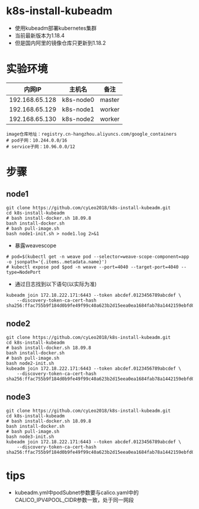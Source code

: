 # k8s-install-kubeadm
- 使用kubeadm部署kubernetes集群
- 当前最新版本为1.18.4
- 但是国内阿里的镜像仓库只更新到1.18.2

# 实验环境
内网IP|主机名|备注
--|--|--
192.168.65.128|k8s-node0|master
192.168.65.129|k8s-node1|worker
192.168.65.130|k8s-node2|worker

```
image仓库地址：registry.cn-hangzhou.aliyuncs.com/google_containers
# pod子网：10.244.0.0/16
# service子网：10.96.0.0/12
```

# 步骤
## node1
```
git clone https://github.com/cyLeo2018/k8s-install-kubeadm.git
cd k8s-install-kubeadm
# bash install-docker.sh 18.09.8
bash install-docker.sh
# bash pull-image.sh
bash node1-init.sh > node1.log 2>&1 
```
- 暴露weavescope
```
# pod=$(kubectl get -n weave pod --selector=weave-scope-component=app -o jsonpath='{.items..metadata.name}')
# kubectl expose pod $pod -n weave --port=4040 --target-port=4040 --type=NodePort
```
- 通过日志找到以下语句(以实际为准)
```
kubeadm join 172.18.222.171:6443 --token abcdef.0123456789abcdef \
    --discovery-token-ca-cert-hash sha256:ffac755b9f184d0b9fe49f99c40a623b2d15eea0ea1684fab78a1442159ebfd0
```
## node2
```
git clone https://github.com/cyLeo2018/k8s-install-kubeadm.git
cd k8s-install-kubeadm
# bash install-docker.sh 18.09.8
bash install-docker.sh
# bash pull-image.sh
bash node2-init.sh
kubeadm join 172.18.222.171:6443 --token abcdef.0123456789abcdef \
    --discovery-token-ca-cert-hash sha256:ffac755b9f184d0b9fe49f99c40a623b2d15eea0ea1684fab78a1442159ebfd0
```
## node3
```
git clone https://github.com/cyLeo2018/k8s-install-kubeadm.git
cd k8s-install-kubeadm
# bash install-docker.sh 18.09.8
bash install-docker.sh
# bash pull-image.sh
bash node3-init.sh
kubeadm join 172.18.222.171:6443 --token abcdef.0123456789abcdef \
    --discovery-token-ca-cert-hash sha256:ffac755b9f184d0b9fe49f99c40a623b2d15eea0ea1684fab78a1442159ebfd0
```
# tips
- kubeadm.yml中podSubnet参数要与calico.yaml中的CALICO_IPV4POOL_CIDR参数一致，处于同一网段
